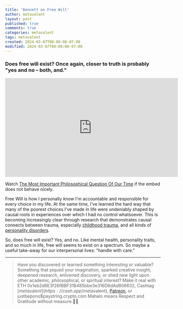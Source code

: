 ```yaml
---
title: 'Dennett on Free Will'
author: metavalent
layout: post
published: true
comments: true
categories: metavalent
tags: metavalent
created: 2024-03-07T08:08:08-07:00
modified: 2024-03-07T08:08:08-07:00
---
```


### Does free will exist? Once again, closer to truth is probably "yes and no &ndash; both, and."

<!-- YouTube Player -->
<iframe id="ytplayer" type="text/html" class="center" width="560" height="320" src="https://www.youtube.com/embed/V-dQvkmFPbw" frameborder="0"></iframe>

Watch [The Most Important Philosophical Question Of Our Time](https://youtu.be/V-dQvkmFPbw) if the embed does not behave nicely.

Free Will is how I personally *know* I'm accountable and responsible for every choice in my life. At the same time, I've learned the hard way that many of the poorest choices I've made in life were undeniably shaped by causal roots in experiences over which I had no control whatsoever. This is becoming increasingly clear through research that demonstrates causal connects between trauma, especially [childhood trauma](https://www.youtube.com/watch?v=3HjhLRyCoBA), and all kinds of [personality disorders](https://www.youtube.com/watch?v=fnJ9Bf7kMwc).

So, does free will exist? Yes, and no. Like mental health, personality traits, and so much in life, free will seems to exist on a spectrum. So maybe a useful take-away for our interpersonal lives: "handle with care."

---
> Have you discovered or learned something interesting or valuable? Something that piqued your imagination, sparked creative insight, deepened research, enlivened discovery, or shed new light upon other academic, philosophical, or spiritual interest? Make it real with ETH 0x1eb2d6E3f26fBBF31B485bbe3e316D6dAd806632, Cashtag [$metavalent](https://cash.app/$metavalent), [Patreon](https://patreon.com/metavalent), or justbepono$paystring.crypto.com Mahalo means Respect and Gratitude without measure.🙏🏼
